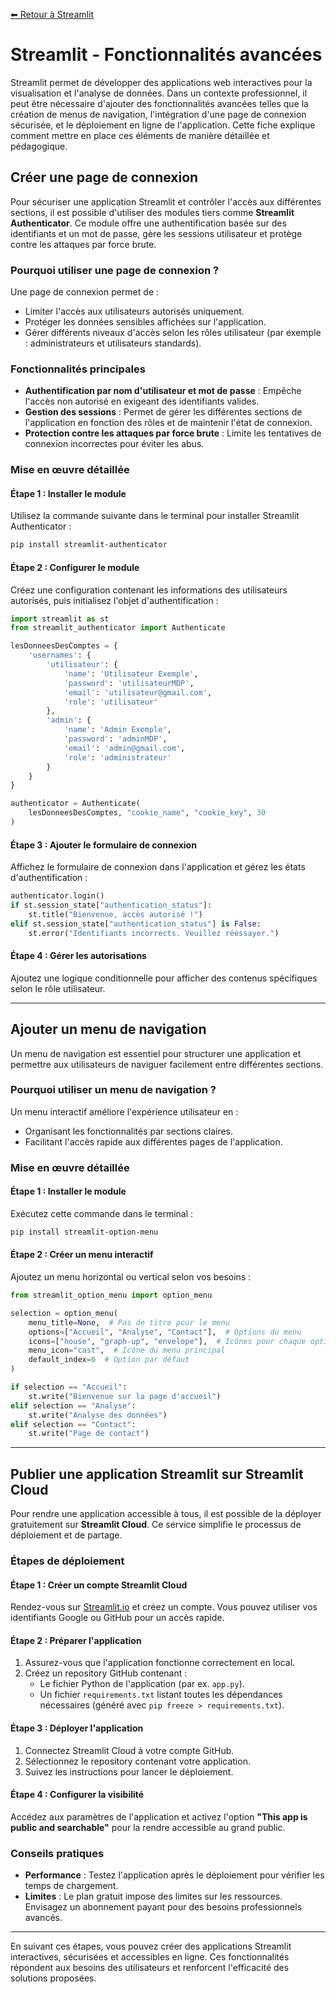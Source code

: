 [⬅ Retour à Streamlit](../README.md)

# Streamlit - Fonctionnalités avancées

Streamlit permet de développer des applications web interactives pour la visualisation et l'analyse de données. Dans un contexte professionnel, il peut être nécessaire d'ajouter des fonctionnalités avancées telles que la création de menus de navigation, l'intégration d'une page de connexion sécurisée, et le déploiement en ligne de l'application. Cette fiche explique comment mettre en place ces éléments de manière détaillée et pédagogique.

## Créer une page de connexion

Pour sécuriser une application Streamlit et contrôler l'accès aux différentes sections, il est possible d'utiliser des modules tiers comme **Streamlit Authenticator**. Ce module offre une authentification basée sur des identifiants et un mot de passe, gère les sessions utilisateur et protège contre les attaques par force brute.

### Pourquoi utiliser une page de connexion ?
Une page de connexion permet de :
- Limiter l'accès aux utilisateurs autorisés uniquement.
- Protéger les données sensibles affichées sur l'application.
- Gérer différents niveaux d'accès selon les rôles utilisateur (par exemple : administrateurs et utilisateurs standards).

### Fonctionnalités principales
- **Authentification par nom d'utilisateur et mot de passe** : Empêche l'accès non autorisé en exigeant des identifiants valides.
- **Gestion des sessions** : Permet de gérer les différentes sections de l'application en fonction des rôles et de maintenir l'état de connexion.
- **Protection contre les attaques par force brute** : Limite les tentatives de connexion incorrectes pour éviter les abus.

### Mise en œuvre détaillée

#### Étape 1 : Installer le module
Utilisez la commande suivante dans le terminal pour installer Streamlit Authenticator :
```bash
pip install streamlit-authenticator
```

#### Étape 2 : Configurer le module
Créez une configuration contenant les informations des utilisateurs autorisés, puis initialisez l'objet d'authentification :
```python
import streamlit as st
from streamlit_authenticator import Authenticate

lesDonneesDesComptes = {
    'usernames': {
        'utilisateur': {
            'name': 'Utilisateur Exemple',
            'password': 'utilisateurMDP',
            'email': 'utilisateur@gmail.com',
            'role': 'utilisateur'
        },
        'admin': {
            'name': 'Admin Exemple',
            'password': 'adminMDP',
            'email': 'admin@gmail.com',
            'role': 'administrateur'
        }
    }
}

authenticator = Authenticate(
    lesDonneesDesComptes, "cookie_name", "cookie_key", 30
)
```
#### Étape 3 : Ajouter le formulaire de connexion
Affichez le formulaire de connexion dans l'application et gérez les états d'authentification :
```python
authenticator.login()
if st.session_state["authentication_status"]:
    st.title("Bienvenue, accès autorisé !")
elif st.session_state["authentication_status"] is False:
    st.error("Identifiants incorrects. Veuillez réessayer.")
```
#### Étape 4 : Gérer les autorisations
Ajoutez une logique conditionnelle pour afficher des contenus spécifiques selon le rôle utilisateur.

---

## Ajouter un menu de navigation

Un menu de navigation est essentiel pour structurer une application et permettre aux utilisateurs de naviguer facilement entre différentes sections.

### Pourquoi utiliser un menu de navigation ?
Un menu interactif améliore l'expérience utilisateur en :
- Organisant les fonctionnalités par sections claires.
- Facilitant l'accès rapide aux différentes pages de l'application.

### Mise en œuvre détaillée

#### Étape 1 : Installer le module
Exécutez cette commande dans le terminal :
```bash
pip install streamlit-option-menu
```

#### Étape 2 : Créer un menu interactif
Ajoutez un menu horizontal ou vertical selon vos besoins :
```python
from streamlit_option_menu import option_menu

selection = option_menu(
    menu_title=None,  # Pas de titre pour le menu
    options=["Accueil", "Analyse", "Contact"],  # Options du menu
    icons=["house", "graph-up", "envelope"],  # Icônes pour chaque option
    menu_icon="cast",  # Icône du menu principal
    default_index=0  # Option par défaut
)

if selection == "Accueil":
    st.write("Bienvenue sur la page d'accueil")
elif selection == "Analyse":
    st.write("Analyse des données")
elif selection == "Contact":
    st.write("Page de contact")
```

---

## Publier une application Streamlit sur Streamlit Cloud

Pour rendre une application accessible à tous, il est possible de la déployer gratuitement sur **Streamlit Cloud**. Ce service simplifie le processus de déploiement et de partage.

### Étapes de déploiement

#### Étape 1 : Créer un compte Streamlit Cloud
Rendez-vous sur [Streamlit.io](https://streamlit.io/) et créez un compte. Vous pouvez utiliser vos identifiants Google ou GitHub pour un accès rapide.

#### Étape 2 : Préparer l'application
1. Assurez-vous que l'application fonctionne correctement en local.
2. Créez un repository GitHub contenant :
   - Le fichier Python de l'application (par ex. `app.py`).
   - Un fichier `requirements.txt` listant toutes les dépendances nécessaires (généré avec `pip freeze > requirements.txt`).

#### Étape 3 : Déployer l'application
1. Connectez Streamlit Cloud à votre compte GitHub.
2. Sélectionnez le repository contenant votre application.
3. Suivez les instructions pour lancer le déploiement.

#### Étape 4 : Configurer la visibilité
Accédez aux paramètres de l'application et activez l'option **"This app is public and searchable"** pour la rendre accessible au grand public.

### Conseils pratiques
- **Performance** : Testez l'application après le déploiement pour vérifier les temps de chargement.
- **Limites** : Le plan gratuit impose des limites sur les ressources. Envisagez un abonnement payant pour des besoins professionnels avancés.

---

En suivant ces étapes, vous pouvez créer des applications Streamlit interactives, sécurisées et accessibles en ligne. Ces fonctionnalités répondent aux besoins des utilisateurs et renforcent l'efficacité des solutions proposées.

